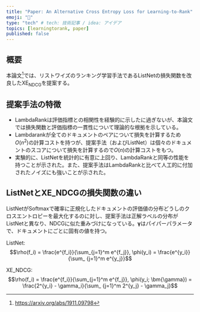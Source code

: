 ```yaml
---
title: "Paper: An Alternative Cross Entropy Loss for Learning-to-Rank"
emoji: "🔖"
type: "tech" # tech: 技術記事 / idea: アイデア
topics: [learningtorank, paper]
published: false
---
```


## 概要

本論文[^1]では、リストワイズのランキング学習手法であるListNetの損失関数を改良した$\mathrm{XE}_\mathrm{NDCG}$を提案する。

[^1]: https://arxiv.org/abs/1911.09798

## 提案手法の特徴

* LambdaRankは評価指標との相関性を経験的に示したに過ぎないが、本論文では損失関数と評価指標の一貫性について理論的な根拠を示している。
* Lambdarankが全てのドキュメントのペアについて損失を計算するため$O(n^2)$の計算コストを持つが、提案手法（およびListNet）は個々のドキュメントのスコアについて損失を計算するので$O(n)$の計算コストをもつ。
* 実験的に、ListNetを統計的に有意に上回り、LambdaRankと同等の性能を持つことが示された。また、提案手法はLambdaRankと比べて人工的に付加されたノイズにも強いことが示された。

## ListNetとXE_NDCGの損失関数の違い

ListNetがSoftmaxで確率に正規化したドキュメントの評価値の分布どうしのクロスエントロピーを最大化するのに対し、提案手法は正解ラベルの分布がListNetと異なり、NDCGに似た重みづけになっている。$\bm{\gamma}$はパイパーパラメータで、ドキュメントにごとに固有の値を持つ。

ListNet:
$$\rho(f_i) = \frac{e^{f_i}}{\sum_{j=1}^m e^{f_j}}, \phi(y_i) = \frac{e^{y_i}}{\sum_ {j=1}^m e^{y_j}}$$

XE_NDCG:
$$\rho(f_i) = \frac{e^{f_i}}{\sum_{j=1}^m e^{f_j}}, \phi(y_i; \bm{\gamma}) = \frac{2^{y_i} - \gamma_i}{\sum_ {j=1}^m 2^{y_j} - \gamma_j}$$
